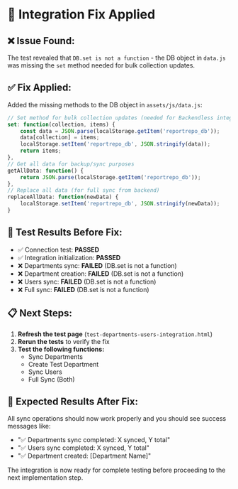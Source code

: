 # 🔧 Integration Fix Applied

## ❌ **Issue Found:**
The test revealed that `DB.set is not a function` - the DB object in `data.js` was missing the `set` method needed for bulk collection updates.

## ✅ **Fix Applied:**
Added the missing methods to the DB object in `assets/js/data.js`:

```javascript
// Set method for bulk collection updates (needed for Backendless integration)
set: function(collection, items) {
    const data = JSON.parse(localStorage.getItem('reportrepo_db'));
    data[collection] = items;
    localStorage.setItem('reportrepo_db', JSON.stringify(data));
    return items;
},
// Get all data for backup/sync purposes
getAllData: function() {
    return JSON.parse(localStorage.getItem('reportrepo_db'));
},
// Replace all data (for full sync from backend)
replaceAllData: function(newData) {
    localStorage.setItem('reportrepo_db', JSON.stringify(newData));
}
```

## 🧪 **Test Results Before Fix:**
- ✅ Connection test: **PASSED**
- ✅ Integration initialization: **PASSED**  
- ❌ Departments sync: **FAILED** (DB.set is not a function)
- ❌ Department creation: **FAILED** (DB.set is not a function)
- ❌ Users sync: **FAILED** (DB.set is not a function)
- ❌ Full sync: **FAILED** (DB.set is not a function)

## 📋 **Next Steps:**
1. **Refresh the test page** (`test-departments-users-integration.html`)
2. **Rerun the tests** to verify the fix
3. **Test the following functions:**
   - Sync Departments
   - Create Test Department  
   - Sync Users
   - Full Sync (Both)

## 🎯 **Expected Results After Fix:**
All sync operations should now work properly and you should see success messages like:
- "✅ Departments sync completed: X synced, Y total"
- "✅ Users sync completed: X synced, Y total"
- "✅ Department created: [Department Name]"

The integration is now ready for complete testing before proceeding to the next implementation step.